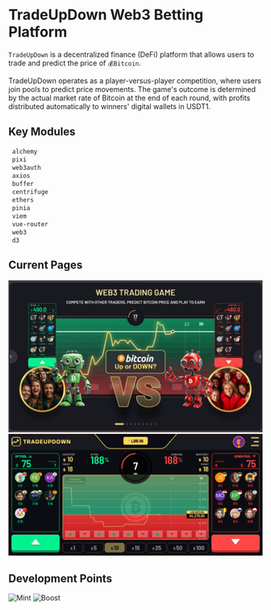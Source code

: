 # TradeUpDown Web3 Betting Platform

 `TradeUpDown` is a decentralized finance (DeFi) platform that allows users to trade and predict the price of `💰Bitcoin`.

 TradeUpDown operates as a player-versus-player competition, where users join pools to predict price movements. The game's outcome is determined by the actual market rate of Bitcoin at the end of each round, with profits distributed automatically to winners' digital wallets in USDT1.

## Key Modules
     alchemy
     pixi
     web3auth
     axios
     buffer
     centrifuge
     ethers
     pinia
     viem
     vue-router
     web3
     d3


## Current Pages
![First](/assets/First.jpg)
![Pool](/assets/Pool.jpg)


## Development Points
![Mint](/assets/Mint.jpg)
![Boost](/assets/Boost.jpg)
